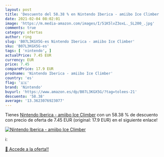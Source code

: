 ```yaml
---
layout: post
title: 'Descuento del 58.38 % en Nintendo Iberica - amiibo Ice Climber'
date: 2021-02-04 08:02:01
image: 'https://m.media-amazon.com/images/I/51K5lvZ3oxL._SL200_.jpg'
comments: true
category: ofertas
author: ring
slug: 'B07L3KGX5G-es Nintendo Iberica - amiibo Ice Climber'
sku: 'B07L3KGX5G-es'
tags: [ 'nintendo', ]
actualPrice: 7.45 EUR
currency: EUR
price: 7.45
comparePrice: 17.9 EUR
prodname: 'Nintendo Iberica - amiibo Ice Climber'
country: 'es'
flag: '🇪🇸'
brand: 'Nintendo'
buyurl: 'https://www.amazon.es/dp/B07L3KGX5G/?tag=tolees-21'
descuento: '58.38'
average: '13.3623076923077'
---
```


Tienes [Nintendo Iberica - amiibo Ice Climber](https://www.amazon.es/dp/B07L3KGX5G/?tag=tolees-21) con un 58.38 % de descuento con precio de oferta de 7.45 EUR (original: 17.9 EUR) en el siguiente enlace!

[![Nintendo Iberica - amiibo Ice Climber](https://m.media-amazon.com/images/I/51K5lvZ3oxL._SL200_.jpg)](https://www.amazon.es/dp/B07L3KGX5G/?tag=tolees-21)

ℹ️:


[🛒 Accede a la oferta!!](https://www.amazon.es/dp/B07L3KGX5G/?tag=tolees-21)
